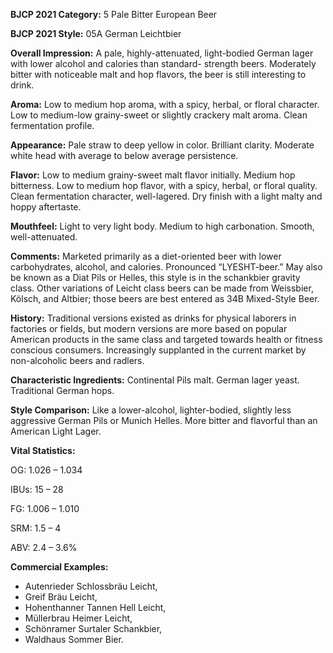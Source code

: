 <b>BJCP 2021 Category:</b> 5 Pale Bitter European Beer

<b>BJCP 2021 Style:</b> 05A German Leichtbier

<b>Overall Impression:</b> A pale, highly-attenuated, light-bodied
German lager with lower alcohol and calories than standard-
strength beers. Moderately bitter with noticeable malt and hop
flavors, the beer is still interesting to drink.

<b>Aroma:</b> Low to medium hop aroma, with a spicy, herbal, or
floral character. Low to medium-low grainy-sweet or slightly
crackery malt aroma. Clean fermentation profile.

<b>Appearance:</b> Pale straw to deep yellow in color. Brilliant
clarity. Moderate white head with average to below average
persistence.

<b>Flavor:</b> Low to medium grainy-sweet malt flavor initially.
Medium hop bitterness. Low to medium hop flavor, with a
spicy, herbal, or floral quality. Clean fermentation character,
well-lagered. Dry finish with a light malty and hoppy aftertaste.

<b>Mouthfeel:</b> Light to very light body. Medium to high
carbonation. Smooth, well-attenuated.

<b>Comments:</b> Marketed primarily as a diet-oriented beer with
lower carbohydrates, alcohol, and calories. Pronounced
“LYESHT-beer.” May also be known as a Diat Pils or Helles,
this style is in the schankbier gravity class. Other variations of
Leicht class beers can be made from Weissbier, Kölsch, and
Altbier; those beers are best entered as 34B Mixed-Style Beer.

<b>History:</b> Traditional versions existed as drinks for physical
laborers in factories or fields, but modern versions are more
based on popular American products in the same class and
targeted towards health or fitness conscious consumers.
Increasingly supplanted in the current market by non-alcoholic
beers and radlers.

<b>Characteristic Ingredients:</b> Continental Pils malt. German
lager yeast. Traditional German hops.

<b>Style Comparison:</b> Like a lower-alcohol, lighter-bodied,
slightly less aggressive German Pils or Munich Helles. More
bitter and flavorful than an American Light Lager.

<b>Vital Statistics:</b>

OG: 1.026 – 1.034

IBUs: 15 – 28

FG: 1.006 – 1.010

SRM: 1.5 – 4

ABV: 2.4 – 3.6%

<b>Commercial Examples:</b>
- Autenrieder Schlossbräu Leicht,
- Greif Bräu Leicht,
- Hohenthanner Tannen Hell Leicht,
- Müllerbrau Heimer Leicht,
- Schönramer Surtaler Schankbier,
- Waldhaus Sommer Bier.
